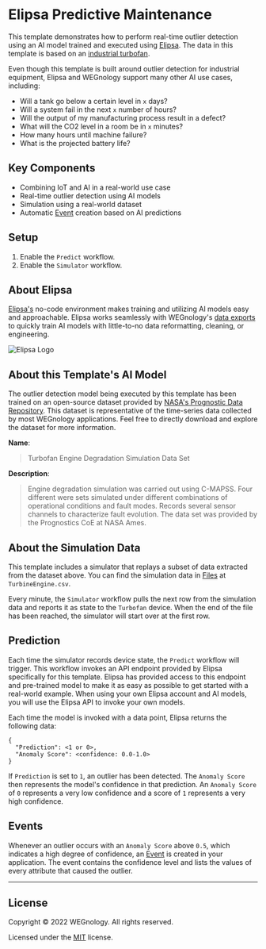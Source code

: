 # Elipsa Predictive Maintenance

This template demonstrates how to perform real-time outlier detection using an AI model trained and executed using [Elipsa](https://www.elipsa.ai/). The data in this template is based on an [industrial turbofan](https://en.wikipedia.org/wiki/Turbofan).

Even though this template is built around outlier detection for industrial equipment, Elipsa and WEGnology support many other AI use cases, including:

* Will a tank go below a certain level in `x` days?
* Will a system fail in the next `x` number of hours?
* Will the output of my manufacturing process result in a defect?
* What will the CO2 level in a room be in `x` minutes?
* How many hours until machine failure?
* What is the projected battery life?

## Key Components
* Combining IoT and AI in a real-world use case 
* Real-time outlier detection using AI models
* Simulation using a real-world dataset
* Automatic [Event](https://docs.app.wnology.io/applications/events/) creation based on AI predictions

## Setup
1. Enable the `Predict` workflow.
1. Enable the `Simulator` workflow.

## About Elipsa

[Elipsa's](https://www.elipsa.ai/) no-code environment makes training and utilizing AI models easy and approachable. Elipsa works seamlessly with WEGnology's [data exports](https://docs.app.wnology.io/devices/bulk-actions/#request-data-export) to quickly train AI models with little-to-no data reformatting, cleaning, or engineering.

![Elipsa Logo](./elipsa-logo.jpg)

## About this Template's AI Model

The outlier detection model being executed by this template has been trained on an open-source dataset provided by [NASA's Prognostic Data Repository](https://ti.arc.nasa.gov/tech/dash/groups/pcoe/prognostic-data-repository/). This dataset is representative of the time-series data collected by most WEGnology applications. Feel free to directly download and explore the dataset for more information.

**Name**:  

> Turbofan Engine Degradation Simulation Data Set


**Description**:  

> Engine degradation simulation was carried out using C-MAPSS. Four different were sets simulated under different combinations of operational conditions and fault modes. Records several sensor channels to characterize fault evolution. The data set was provided by the Prognostics CoE at NASA Ames.


## About the Simulation Data

This template includes a simulator that replays a subset of data extracted from the dataset above. You can find the simulation data in [Files](https://docs.app.wnology.io/applications/files/) at `TurbineEngine.csv`.

Every minute, the `Simulator` workflow pulls the next row from the simulation data and reports it as state to the `Turbofan` device. When the end of the file has been reached, the simulator will start over at the first row.

## Prediction

Each time the simulator records device state, the `Predict` workflow will trigger. This workflow invokes an API endpoint provided by Elipsa specifically for this template. Elipsa has provided access to this endpoint and pre-trained model to make it as easy as possible to get started with a real-world example. When using your own Elipsa account and AI models, you will use the Elipsa API to invoke your own models.

Each time the model is invoked with a data point, Elipsa returns the following data:

```
{
  "Prediction": <1 or 0>,
  "Anomaly Score": <confidence: 0.0-1.0>
}
```

If `Prediction` is set to `1`, an outlier has been detected. The `Anomaly Score` then represents the model's confidence in that prediction. An `Anomaly Score` of `0` represents a very low confidence and a score of `1` represents a very high confidence.

## Events

Whenever an outlier occurs with an `Anomaly Score` above `0.5`, which indicates a high degree of confidence, an [Event](https://docs.app.wnology.io/applications/events/) is created in your application. The event contains the confidence level and lists the values of every attribute that caused the outlier.

---

## License

Copyright &copy; 2022 WEGnology. All rights reserved.

Licensed under the [MIT](https://github.com/WEGnology/wegnology-templates/blob/master/LICENSE.txt) license.